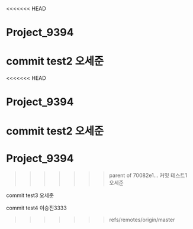 <<<<<<< HEAD
# Project_9394
commit test2 오세준
=======
<<<<<<< HEAD
# Project_9394
commit test2 오세준
=======
# Project_9394
>>>>>>> parent of 70082e1... 커밋 테스트1 오세준

commit test3 오세준

commit test4 이승진3333
>>>>>>> refs/remotes/origin/master
